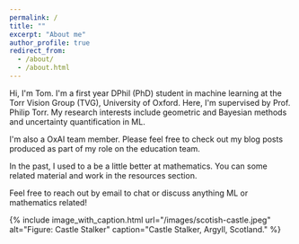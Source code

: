 ```yaml
---
permalink: /
title: ""
excerpt: "About me"
author_profile: true
redirect_from: 
  - /about/
  - /about.html
---
```



Hi, I'm Tom. I'm a first year DPhil (PhD) student in machine learning at the Torr Vision Group (TVG), University of Oxford. Here, I'm supervised by Prof. Philip Torr. My research interests include geometric and Bayesian methods and uncertainty quantification in ML. 

I'm also a OxAI team member. Please feel free to check out my blog posts produced as part of my role on the education team.

In the past, I used to a be a little better at mathematics. You can some related material and work in the resources section. 

Feel free to reach out by email to chat or discuss anything ML or mathematics related! 

{% include image_with_caption.html url="/images/scotish-castle.jpeg" alt="Figure: Castle Stalker" caption="Castle Stalker, Argyll, Scotland." %}
